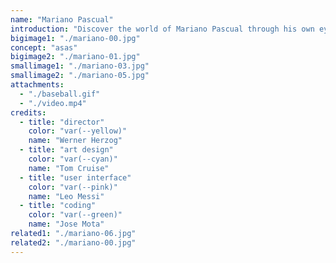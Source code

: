 ```yaml
---
name: "Mariano Pascual"
introduction: "Discover the world of Mariano Pascual through his own eyes, or in this case, his computer."
bigimage1: "./mariano-00.jpg"
concept: "asas"
bigimage2: "./mariano-01.jpg"
smallimage1: "./mariano-03.jpg"
smallimage2: "./mariano-05.jpg"
attachments:
  - "./baseball.gif"
  - "./video.mp4"
credits:
  - title: "director"
    color: "var(--yellow)"
    name: "Werner Herzog"
  - title: "art design"
    color: "var(--cyan)"
    name: "Tom Cruise"
  - title: "user interface"
    color: "var(--pink)"
    name: "Leo Messi"
  - title: "coding"
    color: "var(--green)"
    name: "Jose Mota"
related1: "./mariano-06.jpg"
related2: "./mariano-00.jpg"
---
```

